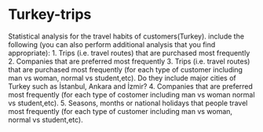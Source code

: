 # Turkey-trips
Statistical analysis for the travel habits of customers(Turkey). include the following (you can also perform additional analysis that you find appropriate): 1. Trips (i.e. travel routes) that are purchased most frequently 2. Companies that are preferred most frequently 3. Trips (i.e. travel routes) that are purchased most frequently (for each type of customer including man vs woman, normal vs student,etc). Do they include major cities of Turkey such as İstanbul, Ankara and İzmir? 4. Companies that are preferred most frequently (for each type of costomer including man vs woman normal vs student,etc). 5. Seasons, months or national holidays that people travel most frequently (for each type of customer including man vs woman, normal vs student,etc).

